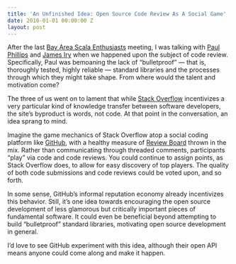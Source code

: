 ```yaml
---
title: 'An Unfinished Idea: Open Source Code Review As A Social Game'
date: 2010-01-01 00:00:00 Z
layout: post
---
```


After the last [Bay Area Scala Enthusiasts](http://groups.google.com/group/scala-base) meeting, I was talking with [Paul Phillips](http://extempore.livejournal.com/) and [James Iry](http://james-iry.blogspot.com/) when we happened upon the subject of code review. Specifically, Paul was bemoaning the lack of “bulletproof” — that is, thoroughly tested, highly reliable — standard libraries and the processes through which they might take shape. From where would the talent and motivation come?

The three of us went on to lament that while [Stack Overflow](http://stackoverflow.com/) incentivizes a very particular kind of knowledge transfer between software developers, the site’s byproduct is words, not code. At that point in the conversation, an idea sprang to mind.

Imagine the game mechanics of Stack Overflow atop a social coding platform like [GitHub](http://github.com/), with a healthy measure of [Review Board](http://www.reviewboard.org/) thrown in the mix. Rather than communicating through threaded comments, participants “play” via code and code reviews. You could continue to assign points, as Stack Overflow does, to allow for easy discovery of top players. The quality of both code submissions and code reviews could be voted upon, and so forth.

In some sense, GitHub’s informal reputation economy already incentivizes this behavior. Still, it’s one idea towards encouraging the open source development of less glamorous but critically important pieces of fundamental software. It could even be beneficial beyond attempting to build “bulletproof” standard libraries, motivating open source development in general.

I’d love to see GitHub experiment with this idea, although their open API means anyone could come along and make it happen.
